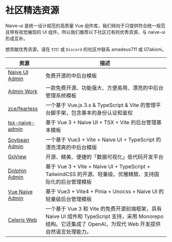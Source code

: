 <!--anchor:on-->

# 社区精选资源

Naive-ui 是统一设计规范的高质量 Vue 组件库，我们倾向于只提供符合统一规范且带有视觉展现的 UI 组件。所以我们推荐以下社区已有的优秀资源，与 naive-ui 形成互补。

想贡献优秀资源，请在 `钉钉` 或 `Discord` 的社区中联系 amadeus711 或 07akioni。

| 资源 | 描述 |
| --- | --- |
| [Naive UI Admin](https://github.com/jekip/naive-ui-admin) | 免费开源的中后台模板 |
| [Admin Work](https://github.com/qingqingxuan/admin-work) | 一款免费开源、功能强大、方便易用、漂亮的中后台管理系统模板 |
| [zce/fearless](https://github.com/zce/fearless) | 一个基于 Vue.js 3.x & TypeScript & Vite 的管理平台脚手架，包含基本的身份认证和鉴权 |
| [tsx-naive-admin](https://github.com/WalkAlone0325/tsx-naive-admin) | 基于 Vue 3 + Naive UI + TSX + Vite 的后台管理基本模板 |
| [Soybean Admin](https://github.com/honghuangdc/soybean-admin) | 一个基于 Vue3 + Vite + Naive UI + TypeScript 的漂亮清爽的中后台模版 |
| [GoView](https://gitee.com/dromara/go-view) | 开源、精美、便捷的「数据可视化」低代码开发平台 |
| [Dolphin Admin](https://dolphin-admin.bit-ocean.studio) | 基于 Vue 3 + Vite + Naive UI + TypeScript + TailwindCSS 的开源、轻量级、优雅精致、支持国际化的后台管理模板 |
| [Vue Naive Admin](https://github.com/zclzone/vue-naive-admin) | 基于 Vue3 + Vite4 + Pinia + Unocss + Naive UI 的轻量级后台管理模板 |
| [Celeris Web](https://github.com/kirklin/celeris-web) | 一个基于 Vue 3 和 Vite 的免费开源前端框架，具有 Naive UI 组件和 TypeScript 支持，采用 Monorepo 结构。它还集成了 OpenAI，为现代 Web 开发提供自然语言处理能力。 |
